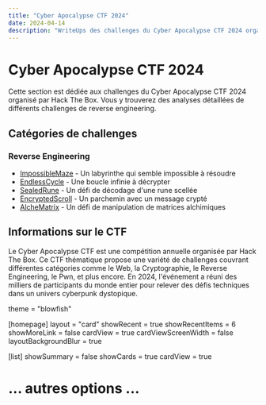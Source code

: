 ```yaml
---
title: "Cyber Apocalypse CTF 2024"
date: 2024-04-14
description: "WriteUps des challenges du Cyber Apocalypse CTF 2024 organisé par Hack The Box"
---
```


# Cyber Apocalypse CTF 2024

Cette section est dédiée aux challenges du Cyber Apocalypse CTF 2024 organisé par Hack The Box. Vous y trouverez des analyses détaillées de différents challenges de reverse engineering.

## Catégories de challenges

### Reverse Engineering
- [ImpossibleMaze](/writeups/cyber-apocalypse/2024-04-14-impossiblemaze) - Un labyrinthe qui semble impossible à résoudre
- [EndlessCycle](/writeups/cyber-apocalypse/2024-04-14-endlesscycle) - Une boucle infinie à décrypter
- [SealedRune](/writeups/cyber-apocalypse/2024-04-14-sealedrune) - Un défi de décodage d'une rune scellée
- [EncryptedScroll](/writeups/cyber-apocalypse/2024-04-14-encryptedscroll) - Un parchemin avec un message crypté
- [AlcheMatrix](/writeups/cyber-apocalypse/2024-04-14-alchematrix) - Un défi de manipulation de matrices alchimiques

## Informations sur le CTF

Le Cyber Apocalypse CTF est une compétition annuelle organisée par Hack The Box. Ce CTF thématique propose une variété de challenges couvrant différentes catégories comme le Web, la Cryptographie, le Reverse Engineering, le Pwn, et plus encore. En 2024, l'événement a réuni des milliers de participants du monde entier pour relever des défis techniques dans un univers cyberpunk dystopique. 

theme = "blowfish" 

[homepage]
  layout = "card"
  showRecent = true
  showRecentItems = 6
  showMoreLink = false
  cardView = true
  cardViewScreenWidth = false
  layoutBackgroundBlur = true

[list]
  showSummary = false
  showCards = true
  cardView = true
  # ... autres options ... 